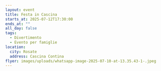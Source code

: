 ```yaml
---
layout: event
title: Festa in Cascina
starts_at: 2025-07-12T17:30:00
ends_at: ""
all_day: false
tags:
  - Divertimento
  - Evento per famiglie
location:
  city: Rosate
  address: Cascina Contina
flyer: images/uploads/whatsapp-image-2025-07-10-at-13.35.43-1-.jpeg
---
```

